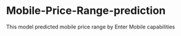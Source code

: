 # Mobile-Price-Range-prediction
This model predicted mobile price range by Enter Mobile capabilities 
